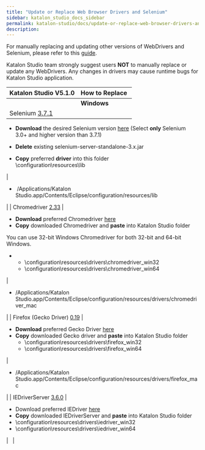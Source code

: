 ```yaml
---
title: "Update or Replace Web Browser Drivers and Selenium" 
sidebar: katalon_studio_docs_sidebar
permalink: katalon-studio/docs/update-or-replace-web-browser-drivers-and-selenium.html 
description: 
---
```

For manually replacing and updating other versions of WebDrivers and Selenium, please refer to this [guide](https://docs.katalon.com/x/1xtO). 

Katalon Studio team strongly suggest users **NOT** to manually replace or update any WebDrivers. Any changes in drivers may cause runtime bugs for Katalon Studio application.

| Katalon Studio V5.1.0 | How to Replace  |
| --- | --- |
|   | **Windows** | **MAC OSX** |
| Selenium [3.7.1](https://raw.githubusercontent.com/SeleniumHQ/selenium/master/java/CHANGELOG) | 
*   **Download** the desired Selenium version [here](http://selenium-release.storage.googleapis.com/index.html) (Select **only** Selenium 3.0+ and higher version than 3.7.1)
*   **Delete** existing selenium-server-standalone-3.x.jar  
    
*   **Copy** preferred **driver** into this folder  
    <Katalon Studio folder>\\configuration\\resources\\lib

 | 

*    /Applications/Katalon Studio.app/Contents/Eclipse/configuration/resources/lib

 |
| Chromedriver [2.33](https://chromedriver.storage.googleapis.com/2.33/notes.txt) | 

*   **Download** preferred Chromedriver [here](https://sites.google.com/a/chromium.org/chromedriver/downloads)
*   **Copy** downloaded Chromedriver and **paste** into Katalon Studio folder

You can use 32-bit Windows Chromedriver for both 32-bit and 64-bit Windows.

*   *   <Katalon Studiofolder>\\configuration\\resources\\drivers\\chromedriver_win32
    *   <Katalon Studiofolder>\\configuration\\resources\\drivers\\chromedriver_win64



 | 

*   /Applications/Katalon Studio.app/Contents/Eclipse/configuration/resources/drivers/chromedriver_mac

 |
| Firefox (Gecko Driver) [0.19](https://github.com/mozilla/geckodriver/releases/tag/v0.19.0) | 

*   **Download** preferred Gecko Driver [here](https://github.com/mozilla/geckodriver/releases)
*   **Copy** downloaded Gecko driver and **paste** into Katalon Studio folder
    *   <Katalon Studio folder>\\configuration\\resources\\drivers\\firefox_win32
    *   <Katalon Studio folder>\\configuration\\resources\\drivers\\firefox_win64

 | 

*   /Applications/Katalon Studio.app/Contents/Eclipse/configuration/resources/drivers/firefox_mac

 |
| IEDriverServer [3.6.0](https://raw.githubusercontent.com/SeleniumHQ/selenium/master/cpp/iedriverserver/CHANGELOG) | 

*   Download preferred IEDriver [here](http://selenium-release.storage.googleapis.com/index.html)
*   **Copy** downloaded IEDriverServer and **paste** into Katalon Studio folder
*   <Katalon Studio folder>\\configuration\\resources\\drivers\\iedriver_win32
*   <Katalon Studio folder>\\configuration\\resources\\drivers\\iedriver_win64

 |   |